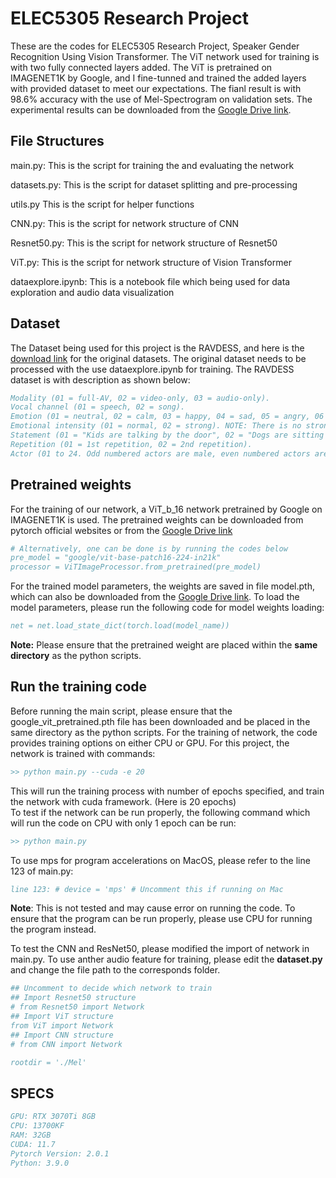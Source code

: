 # ELEC5305 Research Project
These are the codes for ELEC5305 Research Project, Speaker Gender Recognition Using Vision Transformer. The ViT network used for training is with two fully connected layers added. The ViT is pretrained on IMAGENET1K by Google, and I fine-tunned and trained the added layers with provided dataset to meet our expectations. The fianl result is with 98.6% accuracy with the use of Mel-Spectrogram on validation sets. The experimental results can be downloaded from the [Google Drive link](https://drive.google.com/drive/folders/11_gHYqFKZwlZn7WNTZ0NAOPoL7Zrwrbi?usp=sharing).

## File Structures
main.py: This is the script for training the and evaluating the network

datasets.py: This is the script for dataset splitting and pre-processing

utils.py This is the script for helper functions

CNN.py: This is the script for network structure of CNN

Resnet50.py: This is the script for network structure of Resnet50

ViT.py: This is the script for network structure of Vision Transformer

dataexplore.ipynb: This is a notebook file which being used for data exploration and audio data visualization


## Dataset
The Dataset being used for this project is the RAVDESS, and here is the [download link](https://zenodo.org/record/1188976) for the original datasets. The original dataset needs to be processed with the use dataexplore.ipynb for training. The RAVDESS dataset is with description as shown below:

```bibtex
Modality (01 = full-AV, 02 = video-only, 03 = audio-only).
Vocal channel (01 = speech, 02 = song).
Emotion (01 = neutral, 02 = calm, 03 = happy, 04 = sad, 05 = angry, 06 = fearful, 07 = disgust, 08 = surprised).
Emotional intensity (01 = normal, 02 = strong). NOTE: There is no strong intensity for the 'neutral' emotion.
Statement (01 = "Kids are talking by the door", 02 = "Dogs are sitting by the door").
Repetition (01 = 1st repetition, 02 = 2nd repetition).
Actor (01 to 24. Odd numbered actors are male, even numbered actors are female).
```


## Pretrained weights

For the training of our network, a ViT_b_16 network pretrained by Google on IMAGENET1K is used. The pretrained weights can be downloaded from pytorch official websites or from the [Google Drive link](https://drive.google.com/drive/folders/11_gHYqFKZwlZn7WNTZ0NAOPoL7Zrwrbi?usp=sharing) 
```bibtex
# Alternatively, one can be done is by running the codes below
pre_model = "google/vit-base-patch16-224-in21k"
processor = ViTImageProcessor.from_pretrained(pre_model)
```
For the trained model parameters, the weights are saved in file model.pth, which can also be downloaded from the [Google Drive link](https://drive.google.com/drive/folders/11_gHYqFKZwlZn7WNTZ0NAOPoL7Zrwrbi?usp=sharing). To load the model parameters, please run the following code for model weights loading:
```bibtex
net = net.load_state_dict(torch.load(model_name))
```
**Note:** Please ensure that the pretrained weight are placed within the **same directory** as the python scripts. 

## Run the training code

Before running the main script, please ensure that the google_vit_pretrained.pth file has been downloaded and be placed in the same directory as the python scripts. 
For the training of network, the code provides training options on either CPU or GPU. For this project, the network is trained with commands: 
```bibtex
>> python main.py --cuda -e 20
```
This will run the training process with number of epochs specified, and train the network with cuda framework. (Here is 20 epochs)  
To test if the network can be run properly, the following command which will run the code on CPU with only 1 epoch can be run: 
```bibtex
>> python main.py
```

To use mps for program accelerations on MacOS, please refer to the line 123 of main.py:
```bibtex
line 123: # device = 'mps' # Uncomment this if running on Mac
```
**Note**: This is not tested and may cause error on running the code. To ensure that the program can be run properly, please use CPU for running the program instead. 

To test the CNN and ResNet50, please modified the import of network in main.py. To use anther audio feature for training, please edit the **dataset.py** and change the file path to the corresponds folder.
```bibtex
## Uncomment to decide which network to train
## Import Resnet50 structure
# from Resnet50 import Network 
## Import ViT structure
from ViT import Network
## Import CNN structure
# from CNN import Network
```
```bibtex
rootdir = './Mel'
```

## SPECS
```bibtex
GPU: RTX 3070Ti 8GB  
CPU: 13700KF  
RAM: 32GB  
CUDA: 11.7  
Pytorch Version: 2.0.1  
Python: 3.9.0
```

